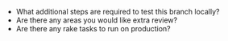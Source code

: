 - What additional steps are required to test this branch locally?
- Are there any areas you would like extra review?
- Are there any rake tasks to run on production?